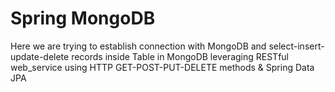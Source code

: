 # Spring MongoDB

Here we are trying to establish connection with MongoDB and select-insert-update-delete records inside Table in MongoDB leveraging RESTful web_service using HTTP GET-POST-PUT-DELETE methods & Spring Data JPA
